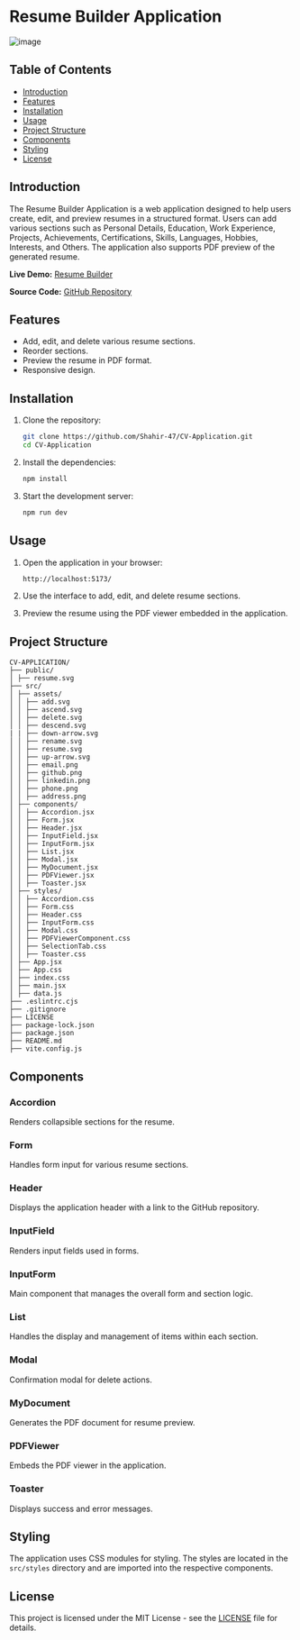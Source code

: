 # Resume Builder Application

![image](https://github.com/user-attachments/assets/bf735d2b-8779-429b-a47d-5575ad218610)


## Table of Contents

- [Introduction](#introduction)
- [Features](#features)
- [Installation](#installation)
- [Usage](#usage)
- [Project Structure](#project-structure)
- [Components](#components)
- [Styling](#styling)
- [License](#license)

## Introduction

The Resume Builder Application is a web application designed to help users create, edit, and preview resumes in a structured format. Users can add various sections such as Personal Details, Education, Work Experience, Projects, Achievements, Certifications, Skills, Languages, Hobbies, Interests, and Others. The application also supports PDF preview of the generated resume.

**Live Demo:** [Resume Builder](https://resume-maker-template.netlify.app/)

**Source Code:** [GitHub Repository](https://github.com/Shahir-47/CV-Application)

## Features

- Add, edit, and delete various resume sections.
- Reorder sections.
- Preview the resume in PDF format.
- Responsive design.

## Installation

1. Clone the repository:

   ```bash
   git clone https://github.com/Shahir-47/CV-Application.git
   cd CV-Application
   ```

2. Install the dependencies:

   ```bash
   npm install
   ```

3. Start the development server:
   ```bash
   npm run dev
   ```

## Usage

1. Open the application in your browser:

   ```bash
   http://localhost:5173/
   ```

2. Use the interface to add, edit, and delete resume sections.

3. Preview the resume using the PDF viewer embedded in the application.

## Project Structure

```
CV-APPLICATION/
├── public/
│ ├── resume.svg
├── src/
│ ├── assets/
│ │ ├── add.svg
│ │ ├── ascend.svg
│ │ ├── delete.svg
│ │ ├── descend.svg
| | ├── down-arrow.svg
│ │ ├── rename.svg
│ │ ├── resume.svg
│ │ ├── up-arrow.svg
│ │ ├── email.png
│ │ ├── github.png
│ │ ├── linkedin.png
│ │ ├── phone.png
│ │ ├── address.png
│ ├── components/
│ │ ├── Accordion.jsx
│ │ ├── Form.jsx
│ │ ├── Header.jsx
│ │ ├── InputField.jsx
│ │ ├── InputForm.jsx
│ │ ├── List.jsx
│ │ ├── Modal.jsx
│ │ ├── MyDocument.jsx
│ │ ├── PDFViewer.jsx
│ │ ├── Toaster.jsx
│ ├── styles/
│ │ ├── Accordion.css
│ │ ├── Form.css
│ │ ├── Header.css
│ │ ├── InputForm.css
│ │ ├── Modal.css
│ │ ├── PDFViewerComponent.css
│ │ ├── SelectionTab.css
│ │ ├── Toaster.css
│ ├── App.jsx
│ ├── App.css
│ ├── index.css
│ ├── main.jsx
│ ├── data.js
├── .eslintrc.cjs
├── .gitignore
├── LICENSE
├── package-lock.json
├── package.json
├── README.md
├── vite.config.js
```

## Components

### Accordion

Renders collapsible sections for the resume.

### Form

Handles form input for various resume sections.

### Header

Displays the application header with a link to the GitHub repository.

### InputField

Renders input fields used in forms.

### InputForm

Main component that manages the overall form and section logic.

### List

Handles the display and management of items within each section.

### Modal

Confirmation modal for delete actions.

### MyDocument

Generates the PDF document for resume preview.

### PDFViewer

Embeds the PDF viewer in the application.

### Toaster

Displays success and error messages.

## Styling

The application uses CSS modules for styling. The styles are located in the `src/styles` directory and are imported into the respective components.

## License

This project is licensed under the MIT License - see the [LICENSE](LICENSE) file for details.
